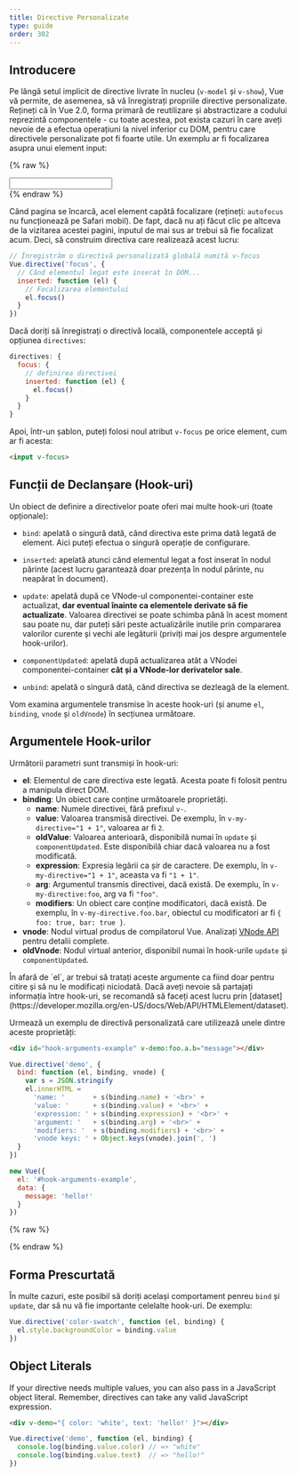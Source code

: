```yaml
---
title: Directive Personalizate
type: guide
order: 302
---
```


## Introducere

Pe lângă setul implicit de directive livrate în nucleu (`v-model` și `v-show`), Vue vă permite, de asemenea, să vă înregistrați propriile directive personalizate. Rețineți că în Vue 2.0, forma primară de reutilizare și abstractizare a codului reprezintă componentele - cu toate acestea, pot exista cazuri în care aveți nevoie de a efectua operațiuni la nivel inferior cu DOM, pentru care directivele personalizate pot fi foarte utile. Un exemplu ar fi focalizarea asupra unui element input:

{% raw %}
<div id="simplest-directive-example" class="demo">
  <input v-focus>
</div>
<script>
Vue.directive('focus', {
  inserted: function (el) {
    el.focus()
  }
})
new Vue({
  el: '#simplest-directive-example'
})
</script>
{% endraw %}

Când pagina se încarcă, acel element capătă focalizare (rețineți: `autofocus` nu funcționează pe Safari mobil). De fapt, dacă nu ați făcut clic pe altceva de la vizitarea acestei pagini, inputul de mai sus ar trebui să fie focalizat acum. Deci, să construim directiva care realizează acest lucru:

``` js
// Înregistrăm o directivă personalizată globală numită v-focus
Vue.directive('focus', {
  // Când elementul legat este inserat în DOM...
  inserted: function (el) {
    // Focalizarea elementului
    el.focus()
  }
})
```

Dacă doriți să înregistrați o directivă locală, componentele acceptă și opțiunea `directives`:

``` js
directives: {
  focus: {
    // definirea directivei
    inserted: function (el) {
      el.focus()
    }
  }
}
```

Apoi, într-un șablon, puteți folosi noul atribut `v-focus` pe orice element, cum ar fi acesta:

``` html
<input v-focus>
```

## Funcții de Declanșare (Hook-uri)

Un obiect de definire a directivelor poate oferi mai multe hook-uri (toate opționale):

- `bind`: apelată o singură dată, când directiva este prima dată legată de element. Aici puteți efectua o singură operație de configurare.

- `inserted`: apelată atunci când elementul legat a fost inserat în nodul părinte (acest lucru garantează doar prezența în nodul părinte, nu neapărat în document).

- `update`: apelată după ce VNode-ul componentei-container este actualizat, __dar eventual înainte ca elementele derivate să fie actualizate__. Valoarea directivei se poate schimba până în acest moment sau poate nu, dar puteți sări peste actualizările inutile prin compararea valorilor curente și vechi ale legăturii (priviți mai jos despre argumentele hook-urilor).

- `componentUpdated`: apelată după actualizarea atât a VNodei componentei-container __cât și a VNode-lor derivatelor sale__.

- `unbind`: apelată o singură dată, când directiva se dezleagă de la element.

Vom examina argumentele transmise în aceste hook-uri (și anume `el`, `binding`, `vnode` și `oldVnode`) în secțiunea următoare.

## Argumentele Hook-urilor

Următorii parametri sunt transmiși în hook-uri:

- **el**: Elementul de care directiva este legată. Acesta poate fi folosit pentru a manipula direct DOM.
- **binding**: Un obiect care conține următoarele proprietăți.
  - **name**: Numele directivei, fără prefixul `v-`.
  - **value**: Valoarea transmisă directivei. De exemplu, în `v-my-directive="1 + 1"`, valoarea ar fi `2`.
  - **oldValue**: Valoarea anterioară, disponibilă numai în `update` și `componentUpdated`. Este disponibilă chiar dacă valoarea nu a fost modificată.
  - **expression**: Expresia legării ca șir de caractere. De exemplu, în `v-my-directive="1 + 1"`, aceasta va fi `"1 + 1"`.
  - **arg**: Argumentul transmis directivei, dacă există. De exemplu, în `v-my-directive:foo`, arg va fi `"foo"`.
  - **modifiers**: Un obiect care conține modificatori, dacă există. De exemplu, în `v-my-directive.foo.bar`, obiectul cu modificatori ar fi `{ foo: true, bar: true }`.
- **vnode**: Nodul virtual produs de compilatorul Vue. Analizați [VNode API](../api/#VNode-Interface) pentru detalii complete.
- **oldVnode**: Nodul virtual anterior, disponibil numai în hook-urile `update` și `componentUpdated`.

<p class="tip">În afară de `el`, ar trebui să tratați aceste argumente ca fiind doar pentru citire și să nu le modificați niciodată. Dacă aveți nevoie să partajați informația între hook-uri, se recomandă să faceți acest lucru prin [dataset](https://developer.mozilla.org/en-US/docs/Web/API/HTMLElement/dataset).</p>

Urmează un exemplu de directivă personalizată care utilizează unele dintre aceste proprietăți:

``` html
<div id="hook-arguments-example" v-demo:foo.a.b="message"></div>
```

``` js
Vue.directive('demo', {
  bind: function (el, binding, vnode) {
    var s = JSON.stringify
    el.innerHTML =
      'name: '       + s(binding.name) + '<br>' +
      'value: '      + s(binding.value) + '<br>' +
      'expression: ' + s(binding.expression) + '<br>' +
      'argument: '   + s(binding.arg) + '<br>' +
      'modifiers: '  + s(binding.modifiers) + '<br>' +
      'vnode keys: ' + Object.keys(vnode).join(', ')
  }
})

new Vue({
  el: '#hook-arguments-example',
  data: {
    message: 'hello!'
  }
})
```

{% raw %}
<div id="hook-arguments-example" v-demo:foo.a.b="message" class="demo"></div>
<script>
Vue.directive('demo', {
  bind: function (el, binding, vnode) {
    var s = JSON.stringify
    el.innerHTML =
      'name: '       + s(binding.name) + '<br>' +
      'value: '      + s(binding.value) + '<br>' +
      'expression: ' + s(binding.expression) + '<br>' +
      'argument: '   + s(binding.arg) + '<br>' +
      'modifiers: '  + s(binding.modifiers) + '<br>' +
      'vnode keys: ' + Object.keys(vnode).join(', ')
  }
})
new Vue({
  el: '#hook-arguments-example',
  data: {
    message: 'hello!'
  }
})
</script>
{% endraw %}

## Forma Prescurtată

În multe cazuri, este posibil să doriți același comportament penreu `bind` și `update`, dar să nu vă fie importante celelalte hook-uri. De exemplu:

``` js
Vue.directive('color-swatch', function (el, binding) {
  el.style.backgroundColor = binding.value
})
```

## Object Literals

If your directive needs multiple values, you can also pass in a JavaScript object literal. Remember, directives can take any valid JavaScript expression.

``` html
<div v-demo="{ color: 'white', text: 'hello!' }"></div>
```

``` js
Vue.directive('demo', function (el, binding) {
  console.log(binding.value.color) // => "white"
  console.log(binding.value.text)  // => "hello!"
})
```
